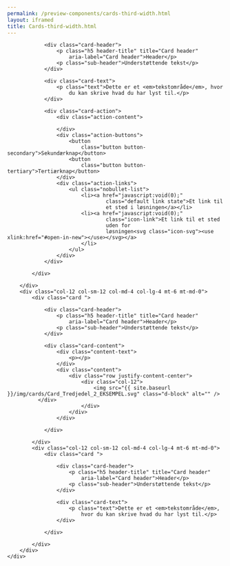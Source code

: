 ```yaml
--- 
permalink: /preview-components/cards-third-width.html
layout: iframed 
title: Cards-third-width.html
---
```

<div class="container">
    <div class="row">
        <div class="col-12 col-sm-12 col-md-4 col-lg-4">
            <div class="card ">

                <div class="card-header">
                    <p class="h5 header-title" title="Card header"
                        aria-label="Card header">Header</p>
                    <p class="sub-header">Understøttende tekst</p>
                </div>

                <div class="card-text">
                    <p class="text">Dette er et <em>tekstområde</em>, hvor
                        du kan skrive hvad du har lyst til.</p>
                </div>

                <div class="card-action">
                    <div class="action-content">

                    </div>
                    <div class="action-buttons">
                        <button
                            class="button button-secondary">Sekundærknap</button>
                        <button
                            class="button button-tertiary">Tertiærknap</button>
                    </div>
                    <div class="action-links">
                        <ul class="nobullet-list">
                            <li><a href="javascript:void(0);"
                                    class="default link state">Et link til
                                    et sted i løsningen</a></li>
                            <li><a href="javascript:void(0);"
                                    class="icon-link">Et link til et sted
                                    uden for
                                    løsningen<svg class="icon-svg"><use xlink:href="#open-in-new"></use></svg></a>
                            </li>
                        </ul>
                    </div>
                </div>

            </div>

        </div>
        <div class="col-12 col-sm-12 col-md-4 col-lg-4 mt-6 mt-md-0">
            <div class="card ">

                <div class="card-header">
                    <p class="h5 header-title" title="Card header"
                        aria-label="Card header">Header</p>
                    <p class="sub-header">Understøttende tekst</p>
                </div>

                <div class="card-content">
                    <div class="content-text">
                        <p></p>
                    </div>
                    <div class="content">
                        <div class="row justify-content-center">
                            <div class="col-12">
                                <img src="{{ site.baseurl }}/img/cards/Card_Tredjedel_2_EKSEMPEL.svg" class="d-block" alt="" />
              </div>
                            </div>
                        </div>
                    </div>

                </div>

            </div>
            <div class="col-12 col-sm-12 col-md-4 col-lg-4 mt-6 mt-md-0">
                <div class="card ">

                    <div class="card-header">
                        <p class="h5 header-title" title="Card header"
                            aria-label="Card header">Header</p>
                        <p class="sub-header">Understøttende tekst</p>
                    </div>

                    <div class="card-text">
                        <p class="text">Dette er et <em>tekstområde</em>,
                            hvor du kan skrive hvad du har lyst til.</p>
                    </div>

                </div>

            </div>
        </div>
    </div>